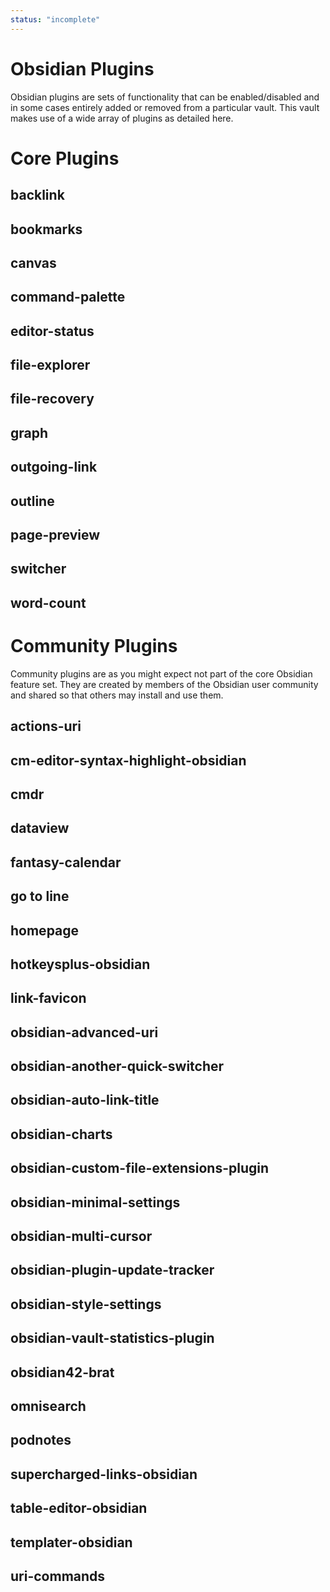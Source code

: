 ```yaml
---
status: "incomplete"
---
```


# Obsidian Plugins
Obsidian plugins are sets of functionality that can be enabled/disabled and in some cases entirely added or removed from a particular vault. This vault makes use of a wide array of plugins as detailed here.

# Core Plugins
## backlink


## bookmarks


## canvas


## command-palette


## editor-status


## file-explorer


## file-recovery


## graph


## outgoing-link


## outline


## page-preview


## switcher


## word-count



# Community Plugins
Community plugins are as you might expect not part of the core Obsidian feature set. They are created by members of the Obsidian user community and shared so that others may install and use them.

## actions-uri


## cm-editor-syntax-highlight-obsidian


## cmdr


## dataview


## fantasy-calendar


## go to line


## homepage


## hotkeysplus-obsidian


## link-favicon


## obsidian-advanced-uri


## obsidian-another-quick-switcher


## obsidian-auto-link-title


## obsidian-charts


## obsidian-custom-file-extensions-plugin


## obsidian-minimal-settings


## obsidian-multi-cursor


## obsidian-plugin-update-tracker


## obsidian-style-settings


## obsidian-vault-statistics-plugin


## obsidian42-brat


## omnisearch


## podnotes


## supercharged-links-obsidian


## table-editor-obsidian


## templater-obsidian


## uri-commands


